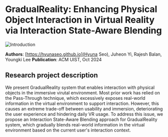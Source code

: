 # GradualReality: Enhancing Physical Object Interaction in Virtual Reality via Interaction State-Aware Blending 
![Introduction](Figures/1.Introduction.png)

**Authors**: [https://hyunaseo.github.io](Hyuna Seo), Juheon Yi, Rajesh Balan, Youngki Lee 
**Publication**: ACM UIST, Oct 2024

## Research project description
We present GradualReality system that enables interaction with physical objects in the immersive virutal environment. Most prior work has relied on the Pass-Through technique, which excessively exposes real-world information in the virtual environment to support interaction. However, this causes an extreme trade-off between usability and immersion, deteriorating the user experience and hindering daily VR usage. To address this issue, we propose an Interaction State-Aware Blending approach for GradualReality system, which gradually blends real-world information in the virtual environment based on the current user's interaction context.
